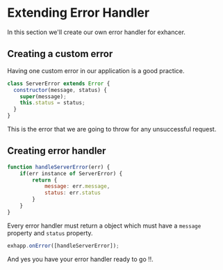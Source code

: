# Extending Error Handler

In this section we'll create our own error handler for exhancer.

## Creating a custom error

Having one custom error in our application is a good practice.

```js
class ServerError extends Error {
  constructor(message, status) {
    super(message);
    this.status = status;
  }
}
```

This is the error that we are going to throw for any unsuccessful request.

## Creating error handler

```js #2,3,4,5,6
function handleServerError(err) {
    if(err instance of ServerError) {
        return {
            message: err.message,
            status: err.status
        }
    }
}
```

Every error handler must return a object which must have a `message` property and `status` property.

```js
exhapp.onError([handleServerError]);
```

And yes you have your error handler ready to go !!.
